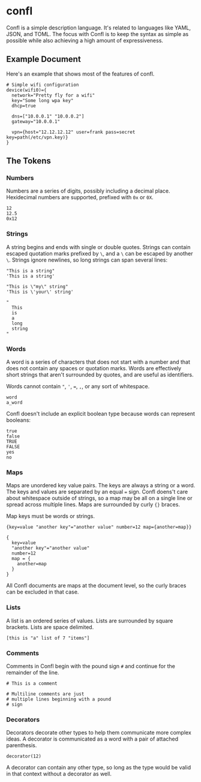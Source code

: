 # confl

Confl is a simple description language. It's related to languages like YAML,
JSON, and TOML. The focus with Confl is to keep the syntax as simple as
possible while also achieving a high amount of expressiveness.

## Example Document

Here's an example that shows most of the features of confl.

```
# Simple wifi configuration
device(wifi0)={
  network="Pretty fly for a wifi"
  key="Some long wpa key"
  dhcp=true

  dns=["10.0.0.1" "10.0.0.2"]
  gateway="10.0.0.1"

  vpn={host="12.12.12.12" user=frank pass=secret key=path(/etc/vpn.key)}
}
```

## The Tokens

### Numbers

Numbers are a series of digits, possibly including a decimal place. Hexidecimal
numbers are supported, prefixed with `0x` or `0X`.

```
12
12.5
0x12
```

### Strings

A string begins and ends with single or double quotes. Strings can contain
escaped quotation marks prefixed by `\`, and a `\` can be escaped by another
`\`. Strings ignore newlines, so long strings can span several lines:

```
"This is a string"
'This is a string'

"This is \"my\" string"
'This is \'your\' string'

"
  This
  is
  a
  long
  string
"
```

### Words

A word is a series of characters that does not start with a number and that
does not contain any spaces or quotation marks. Words are effectively short
strings that aren't surrounded by quotes, and are useful as identifiers.

Words cannot contain `"`, `'`, `=`, `,`, or any sort of whitespace.

```
word
a_word
```

Confl doesn't include an explicit boolean type because words can represent
booleans:

```
true
false
TRUE
FALSE
yes
no
```

### Maps

Maps are unordered key value pairs. The keys are always a string or a word.
The keys and values are separated by an equal `=` sign. Confl doens't care
about whitespace outside of strings, so a map may be all on a single line or
spread across multiple lines. Maps are surrounded by curly `{}` braces.

Map keys must be words or strings.

```
{key=value "another key"="another value" number=12 map={another=map}}

{
  key=value
  "another key"="another value"
  number=12
  map = {
    another=map
  }
}
```

All Confl documents are maps at the document level, so the curly braces can be
excluded in that case.

### Lists

A list is an ordered series of values. Lists are surrounded by square brackets.
Lists are space delimited.

```
[this is "a" list of 7 "items"]
```

### Comments

Comments in Confl begin with the pound sign `#` and continue for the remainder
of the line.

```
# This is a comment

# Multiline comments are just
# multiple lines beginning with a pound
# sign
```

### Decorators

Decorators decorate other types to help them communicate more complex ideas. A
decorator is communicated as a word with a pair of attached parenthesis.

```
decorator(12)
```

A decorator can contain any other type, so long as the type would be valid in
that context without a decorator as well.
